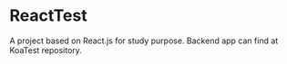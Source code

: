 # ReactTest
A project based on React.js for study purpose.
Backend app can find at KoaTest repository.